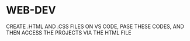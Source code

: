 # WEB-DEV
CREATE .HTML AND .CSS FILES ON VS CODE, PASE THESE CODES, AND THEN ACCESS THE PROJECTS VIA THE HTML FILE
